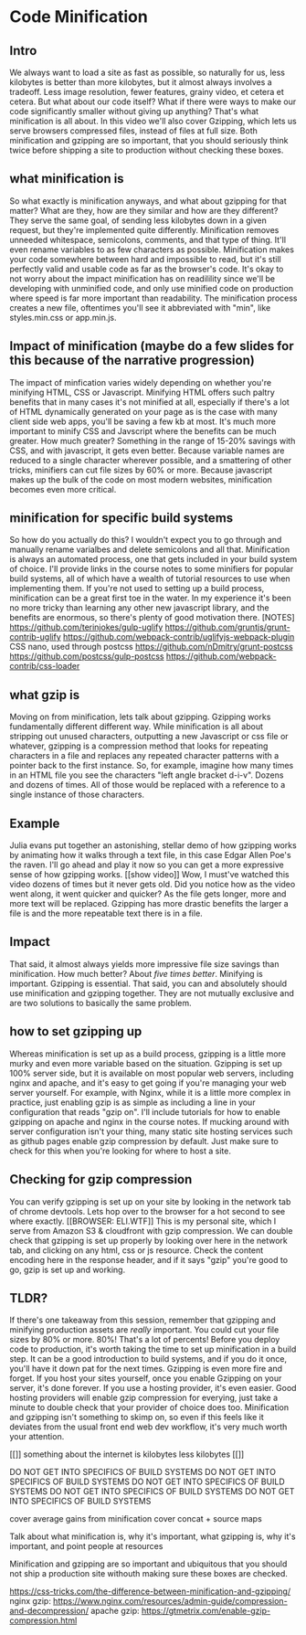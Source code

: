# Code Minification

## Intro
We always want to load a site as fast as possible, so naturally for us, less kilobytes is better than more kilobytes, but it almost always involves a tradeoff.  Less image resolution, fewer features, grainy video, et cetera et cetera.  But what about our code itself?  What if there were ways to make our code significantly smaller without giving up anything?  That's what minification is all about.  In this video we'll also cover Gzipping, which lets us serve browsers compressed files, instead of files at full size.  Both minification and gzipping are so important, that you should seriously think twice before shipping a site to production without checking these boxes.


## what minification is
So what exactly is minification anyways, and what about gzipping for that matter?  What are they, how are they similar and how are they different?  They serve the same goal, of sending less kilobytes down in a given request, but they're implemented quite differently.  Minification removes unneeded whitespace, semicolons, comments, and that type of thing.  It'll even rename variables to as few characters as possible.  Minification makes your code somewhere between hard and impossible to read, but it's still perfectly valid and usable code as far as the browser's code.  It's okay to not worry about the impact minification has on readilility since we'll be developing with unminified code, and only use minified code on production where speed is far more important than readability.  The minification process creates a new file, oftentimes you'll see it abbreviated with "min", like styles.min.css or app.min.js.

## Impact of minification (maybe do a few slides for this because of the narrative progression)
The impact of minfication varies widely depending on whether you're minifying HTML, CSS or Javascript. Minifying HTML offers such paltry benefits that in many cases it's not minified at all, especially if there's a lot of HTML dynamically generated on your page as is the case with many client side web apps, you'll be saving a few kb at most.  It's much more important to minify CSS and Javscript where the benefits can be much greater. How much greater? Something in the range of 15-20% savings with CSS, and with javascript, it gets even better. Because variable names are reduced to a single character wherever possible, and a smattering of other tricks, minifiers can cut file sizes by 60% or more.  Because javascript makes up the bulk of the code on most modern websites, minification becomes even more critical.

## minification for specific build systems
So how do you actually do this?  I wouldn't expect you to go through and manually rename varialbes and delete semicolons and all that.  Minification is always an automated process, one that gets included in your build system of choice.  I'll provide links in the course notes to some minifiers for popular build systems, all of which have a wealth of tutorial resources to use when implementing them.  If you're not used to setting up a build process, minification can be a great first toe in the water.  In my experience it's been no more tricky than learning any other new javascript library, and the benefits are enormous, so there's plenty of good motivation there.
[NOTES]
https://github.com/terinjokes/gulp-uglify
https://github.com/gruntjs/grunt-contrib-uglify
https://github.com/webpack-contrib/uglifyjs-webpack-plugin
CSS nano, used through postcss
https://github.com/nDmitry/grunt-postcss
https://github.com/postcss/gulp-postcss
https://github.com/webpack-contrib/css-loader

## what gzip is
Moving on from minification, lets talk about gzipping.  Gzipping works fundamentally different different way.  While minification is all about stripping out unused characters, outputting a new Javascript or css file or whatever, gzipping is a compression method that looks for repeating characters in a file and replaces any repeated character patterns with a pointer back to the first instance.  So, for example, imagine how many times in an HTML file you see the characters "left angle bracket d-i-v". Dozens and dozens of times.  All of those would be replaced with a reference to a single instance of those characters.

## Example
Julia evans put together an astonishing, stellar demo of how gzipping works by animating how it walks through a text file, in this case Edgar Allen Poe's the raven.  I'll go ahead and play it now so you can get a more expressive sense of how gzipping works.
[[show video]]
Wow, I must've watched this video dozens of times but it never gets old.  Did you notice how as the video went along, it went quicker and quicker?  As the file gets longer, more and more text will be replaced. Gzipping has more drastic benefits the larger a file is and the more repeatable text there is in a file.

## Impact
That said, it almost always yields more impressive file size savings than minification.  How much better?  About *five times better*.  Minifying is important. Gzipping is essential.  That said, you can and absolutely should use minification and gzipping together.  They are not mutually exclusive and are two solutions to basically the same problem.

## how to set gzipping up
Whereas minification is set up as a build process, gzipping is a little more murky and even more variable based on the situation. Gzipping is set up 100% server side, but it is available on most popular web servers, including nginx and apache, and it's easy to get going if you're managing your web server yourself. For example, with Nginx, while it is a little more complex in practice, just enabling gzip is as simple as including a line in your configuration that reads "gzip on".  I'll include tutorials for how to enable gzipping on apache and nginx in the course notes.  If mucking around with server configuration isn't your thing, many static site hosting services such as github pages enable gzip compression by default.  Just make sure to check for this when you're looking for where to host a site.

## Checking for gzip compression
You can verify gzipping is set up on your site by looking in the network tab of chrome devtools. Lets hop over to the browser for a hot second to see where exactly.
[[BROWSER: ELI.WTF]]
This is my personal site, which I serve from Amazon S3 & cloudfront with gzip compression.  We can double check that gzipping is set up properly by looking over here in the network tab, and clicking on any html, css or js resource. Check the content encoding here in the response header, and if it says "gzip" you're good to go, gzip is set up and working.

## TLDR?
If there's one takeaway from this session, remember that gzipping and minifying production assets are *really* important. You could cut your file sizes by 80% or more. 80%! That's a lot of percents!  Before you deploy code to production, it's worth taking the time to set up minification in a build step.  It can be a good introduction to build systems, and if you do it once, you'll have it down pat for the next times.  Gzipping is even more fire and forget.  If you host your sites yourself, once you enable Gzipping on your server, it's done forever.  If you use a hosting provider, it's even easier. Good hosting providers will enable gzip compression for everying, just take a minute to double check that your provider of choice does too.  Minification and gzipping isn't something to skimp on, so even if this feels like it deviates from the usual front end web dev workflow, it's very much worth your attention.


[[]]
something about the internet is kilobytes
less kilobytes
[[]]


DO NOT GET INTO SPECIFICS OF BUILD SYSTEMS
DO NOT GET INTO SPECIFICS OF BUILD SYSTEMS
DO NOT GET INTO SPECIFICS OF BUILD SYSTEMS
DO NOT GET INTO SPECIFICS OF BUILD SYSTEMS
DO NOT GET INTO SPECIFICS OF BUILD SYSTEMS


cover average gains from minification
cover concat + source maps


Talk about what minification is, why it's important, what gzipping is, why it's important, and point people at resources

Minification and gzipping are so important and ubiquitous that you should not ship a production site withouth making sure these boxes are checked.

https://css-tricks.com/the-difference-between-minification-and-gzipping/
nginx gzip: https://www.nginx.com/resources/admin-guide/compression-and-decompression/
apache gzip: https://gtmetrix.com/enable-gzip-compression.html